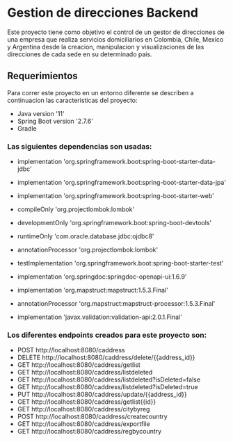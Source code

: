 # Gestion de direcciones  Backend
Este proyecto tiene como objetivo el control de un gestor de direcciones de una empresa que realiza servicios domiciliarios en Colombia, Chile, Mexico y Argentina desde la creacion, manipulacion y visualizaciones de las direcciones de cada sede en su determinado pais.
## Requerimientos
Para correr este proyecto en un entorno diferente se describen a continuacion las caracteristicas del proyecto:

- Java version '11'
- Spring Boot version '2.7.6'
- Gradle 

### Las siguientes dependencias son usadas:

- implementation 'org.springframework.boot:spring-boot-starter-data-jdbc'
- implementation 'org.springframework.boot:spring-boot-starter-data-jpa'
- implementation 'org.springframework.boot:spring-boot-starter-web'
- compileOnly 'org.projectlombok:lombok'
- developmentOnly 'org.springframework.boot:spring-boot-devtools'
- runtimeOnly 'com.oracle.database.jdbc:ojdbc8'
- annotationProcessor 'org.projectlombok:lombok'
- testImplementation 'org.springframework.boot:spring-boot-starter-test'

- implementation 'org.springdoc:springdoc-openapi-ui:1.6.9'

- implementation 'org.mapstruct:mapstruct:1.5.3.Final'
- annotationProcessor 'org.mapstruct:mapstruct-processor:1.5.3.Final'
- implementation 'javax.validation:validation-api:2.0.1.Final'


### Los diferentes endpoints creados para este proyecto son:
 
-    POST http://localhost:8080/caddress
-    DELETE http://localhost:8080/caddress/delete/{{address_id}}
-    GET http://localhost:8080/caddress/getlist
-    GET http://localhost:8080/caddress/listdeleted
  - GET http://localhost:8080/caddress/listdeleted?isDeleted=false
  - GET http://localhost:8080/caddress/listdeleted?isDeleted=true
-   PUT http://localhost:8080/caddress/update/{{address_id}}
-    GET http://localhost:8080/caddress/getlist{{id}}
-  GET http://localhost:8080/caddress/citybyreg
- POST http://localhost:8080/caddress/createcountry
- GET http://localhost:8080/caddress/exportfile
- GET http://localhost:8080/caddress/regbycountry